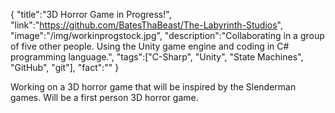 {
    "title":"3D Horror Game in Progress!",
    "link":"https://github.com/BatesThaBeast/The-Labyrinth-Studios",
    "image":"/img/workinprogstock.jpg",
    "description":"Collaborating in a group of five other people. Using the Unity game engine and coding in C# programming language.",
    "tags":["C-Sharp", "Unity", "State Machines", "GitHub", "git"],
    "fact":""
}


Working on a 3D horror game that will be inspired by the Slenderman games. Will be a first person 3D horror game.
